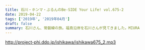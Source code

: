 ```yaml
---
title: 石川・ホンマ・ぶるんのBe-SIDE Your Life! vol.675-2
date: 2019-04-22
tags: ['2019年', '2019年04月']
draft: false
summary: 石川さん、常磐線の旅。福島沿岸を石川さんが見てきました。MIURA
---
```


http://project-phi.ddo.jp/ishikawa/ishikawa675_2.mp3
